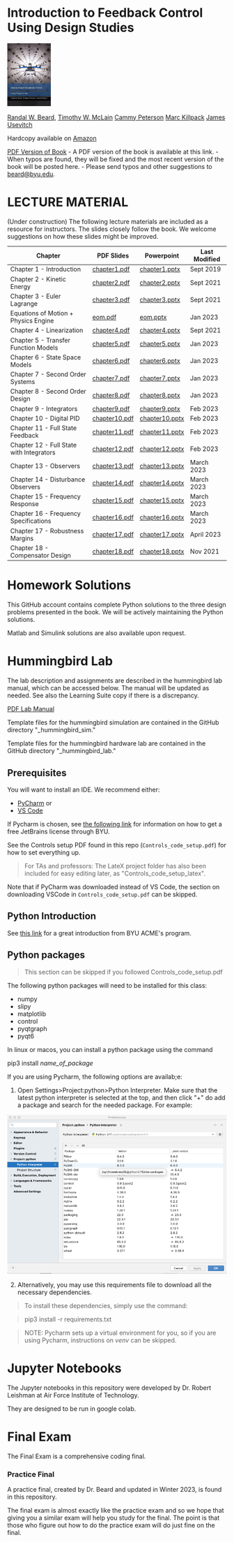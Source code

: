 # Introduction to Feedback Control Using Design Studies

<img src="./bookcover.png" width="100" />

[Randal W. Beard](https://ece.byu.edu/directory/randy-beard), 
[Timothy W. McLain](http://me.byu.edu/faculty/timmclain)
[Cammy Peterson](https://ece.byu.edu/directory/cammy-peterson)
[Marc Killpack](https://www.me.byu.edu/directory/marc-killpack)
[James Usevitch](https://ece.byu.edu/directory/james-usevitch)

Hardcopy available on [Amazon](https://www.amazon.com/Introduction-Feedback-Control-Design-Studies/dp/1073396711/ref=sr_1_8?crid=36TN6HXOVZL2J&keywords=introduction+to+feedback+control&qid=1563317351&s=gateway&sprefix=introduction+to+feedba%2Caps%2C158&sr=8-8)

[PDF Version of Book](https://drive.google.com/file/d/1DxioCcBOJl-DoIBkDm8J2_ThItXbGx6e/view?usp=sharing)
    - A PDF version of the book is available at this link.
    - When typos are found, they will be fixed and the most recent version of the book will be posted here.
    - Please send typos and other suggestions to beard@byu.edu.


# LECTURE MATERIAL 
(Under construction) The following lecture materials are included as a resource for instructors.  The slides closely follow the book.  We welcome suggestions on how these slides might be improved.

| Chapter | PDF Slides | Powerpoint | Last Modified |
|---------|------------|------------|----------|
| Chapter 1 - Introduction                  | [chapter1.pdf](https://drive.google.com/file/d/1EEJYRFGhS33oQ6utmfpvlL_AwMsa_qnA/view?usp=sharing)  | [chapter1.pptx](https://docs.google.com/presentation/d/1E64UCiuXwzBCBfGddauZVB_SIuUA60Qf/edit?usp=sharing&ouid=115325376918178448854&rtpof=true&sd=true)  | Sept 2019 |
| Chapter 2 - Kinetic Energy                | [chapter2.pdf](https://drive.google.com/file/d/1Ey-o1F22cvjoc-gGlguOWAAwI1S_JLEC/view?usp=sharing)  | [chapter2.pptx](https://docs.google.com/presentation/d/1ExZBt4HSP8Nq1pJT9_alLNjg4Rqma-ok/edit?usp=sharing&ouid=115325376918178448854&rtpof=true&sd=true)  | Sept 2021 |
| Chapter 3 - Euler Lagrange                | [chapter3.pdf](https://drive.google.com/file/d/1EyYrhTzkqkcdqUtvDrF7Jwe9Sgk1C-wH/view?usp=sharing)  | [chapter3.pptx](https://docs.google.com/presentation/d/1FAJS49tG-3L4GBOjQdPihNfToJ42EOQr/edit?usp=sharing&ouid=115325376918178448854&rtpof=true&sd=true)  | Sept 2021 |
| Equations of Motion + Physics Engine      | [eom.pdf](https://drive.google.com/file/d/19mIpoAhooHJyCG8GymN00wSn-VfiXCQg/view?usp=sharing)  | [eom.pptx](https://docs.google.com/presentation/d/19_ZclPdJI96Fjnhned3-r2ByDcBB70Hd/edit?usp=sharing&ouid=115325376918178448854&rtpof=true&sd=true)  | Jan 2023 |
| Chapter 4 - Linearization                 | [chapter4.pdf](https://drive.google.com/file/d/1F7BPUXK1KO9s7lyXbmucp07YO9DHKcHl/view?usp=sharing)  | [chapter4.pptx](https://docs.google.com/presentation/d/1FD64VFeKZhbFzBC1Uc8AuH-NRQJMivWf/edit?usp=sharing&ouid=115325376918178448854&rtpof=true&sd=true)  | Sept 2021 |
| Chapter 5 - Transfer Function Models      | [chapter5.pdf](https://drive.google.com/file/d/1Er4SM3FTgFibvc0HSsgzES2N8pPXGFiG/view?usp=sharing)  | [chapter5.pptx](https://docs.google.com/presentation/d/1EngIns0Yo4-K2jL7vCNXFfuNH3YyhOx9/edit?usp=sharing&ouid=115325376918178448854&rtpof=true&sd=true)  | Jan 2023 |
| Chapter 6 - State Space Models            | [chapter6.pdf](https://drive.google.com/file/d/1qr_P4s65w9PvPU8GiBhgGGHoBGeE0ZWd/view?usp=sharing)  | [chapter6.pptx](https://docs.google.com/presentation/d/1AI8FVqTYM8W1slYB6TLXmVs0Ih1o7BLq/edit?usp=sharing&ouid=115325376918178448854&rtpof=true&sd=true)  | Jan 2023 |
| Chapter 7 - Second Order Systems          | [chapter7.pdf](https://drive.google.com/file/d/1AKxaAxtgJps_CaCiwF3VseUzWk15Omo6/view?usp=sharing)  | [chapter7.pptx](https://docs.google.com/presentation/d/1qa7zVWeXmlwrV7rSMSs3gUZ01fEqKUUr/edit?usp=sharing&ouid=115325376918178448854&rtpof=true&sd=true)  | Jan 2023 |
| Chapter 8 - Second Order Design           | [chapter8.pdf](https://drive.google.com/file/d/1r9kbpxmI_UinmSa4cV2MQtXk3uWdb29l/view?usp=sharing)  | [chapter8.pptx](https://docs.google.com/presentation/d/1AQSjAgWB67AWLuEF-j9jAQA4T2-uorxg/edit?usp=sharing&ouid=115325376918178448854&rtpof=true&sd=true)  | Jan 2023 |
| Chapter 9 - Integrators                   | [chapter9.pdf](https://drive.google.com/file/d/1rS9nYeiaxyOx-9L0e7a0JWNOBxlurVRE/view?usp=sharing)  | [chapter9.pptx](https://docs.google.com/presentation/d/1AiYayPKykU5U4BMv4uaPOSIg2SlJwsy3/edit?usp=sharing&ouid=115325376918178448854&rtpof=true&sd=true)  | Feb 2023 |
| Chapter 10 - Digital PID                  | [chapter10.pdf](https://drive.google.com/file/d/1CID0y97BZ6E0cXBWePNukyrb_0N5SNEo/view?usp=sharing) | [chapter10.pptx](https://docs.google.com/presentation/d/1AnKnWk66TnoEEDYMEfZL09p80aClkAkf/edit?usp=sharing&ouid=115325376918178448854&rtpof=true&sd=true) | Feb 2023 |
| Chapter 11 - Full State Feedback          | [chapter11.pdf](https://drive.google.com/file/d/1Csp3LXY05gIoLfYm9mgoaymkxhmpym-B/view?usp=sharing) | [chapter11.pptx](https://docs.google.com/presentation/d/1AuNDqVu5iBQTcgbsFNmc2hSVhfD6FzlK/edit?usp=sharing&ouid=115325376918178448854&rtpof=true&sd=true) | Feb 2023 |
| Chapter 12 - Full State with Integrators  | [chapter12.pdf](https://drive.google.com/file/d/1rvdZhbcHh7i2CcaBEqjuEAuHgONtsTRO/view?usp=sharing) | [chapter12.pptx](https://docs.google.com/presentation/d/1CUn6asTP45NhT5_JW6eF_op24O2GqKd5/edit?usp=sharing&ouid=115325376918178448854&rtpof=true&sd=true) | Feb 2023 |
| Chapter 13 - Observers                    | [chapter13.pdf](https://drive.google.com/file/d/1sOjzTXPo0zfbxdvdHDIgS-5E3v_qhsyg/view?usp=sharing) | [chapter13.pptx](https://docs.google.com/presentation/d/1CWTMmdqLHRhtbOUH0nlduXQinkz1gBDJ/edit?usp=sharing&ouid=115325376918178448854&rtpof=true&sd=true) | March 2023 |
| Chapter 14 - Disturbance Observers        | [chapter14.pdf](https://drive.google.com/file/d/1smHySMt1tTIt-CqEgySUB7IGDs8Los92/view?usp=sharing) | [chapter14.pptx](https://docs.google.com/presentation/d/1CWz7Yqh6puNgxAqCdFba5TRp0HHB6tUL/edit?usp=sharing&ouid=115325376918178448854&rtpof=true&sd=true) | March 2023 |
| Chapter 15 - Frequency Response           | [chapter15.pdf](https://drive.google.com/file/d/1EfjgR3Tijt5eJG9_ZFZc6v76ggy6iF6H/view?usp=sharing) | [chapter15.pptx](https://docs.google.com/presentation/d/1EeHZRrOXjGOTIN6TB_irWqs0YIlUc446/edit?usp=sharing&ouid=115325376918178448854&rtpof=true&sd=true) | March 2023  |
| Chapter 16 - Frequency Specifications     | [chapter16.pdf](https://drive.google.com/file/d/1EbImcppDqorO7fxp4Tn93zJfX9J23sGP/view?usp=sharing) | [chapter16.pptx](https://docs.google.com/presentation/d/1E_spVCx6YU-OHUQY4QAqBG2nLR6G_rgR/edit?usp=sharing&ouid=115325376918178448854&rtpof=true&sd=true) | March 2023  |
| Chapter 17 - Robustness Margins           | [chapter17.pdf](https://drive.google.com/file/d/1EOx9_QtNbere-bT1zuSy8or5f4SPR57C/view?usp=sharing) | [chapter17.pptx](https://docs.google.com/presentation/d/1ENBydG22LrYo_jAXgsT7P20unb50yNVK/edit?usp=sharing&ouid=115325376918178448854&rtpof=true&sd=true) | April 2023 |
| Chapter 18 - Compensator Design           | [chapter18.pdf](https://drive.google.com/file/d/1EMXKKlGUF-OCkaB1ffKkopsRwKZjPI7i/view?usp=sharing) | [chapter18.pptx](https://docs.google.com/presentation/d/1EF8tgs-kEVPWVJt7G7b3sa-eP1eNIGmJ/edit?usp=sharing&ouid=115325376918178448854&rtpof=true&sd=true) | Nov 2021 |


# Homework Solutions

This GitHub account contains complete Python solutions to the three design problems presented in the book.  We will be actively maintaining the Python solutions.

Matlab and Simulink solutions are also available upon request.

# Hummingbird Lab
The lab description and assignments are described in the hummingbird lab manual, which can be accessed below.  The manual will be updated as needed. See also the Learning Suite copy if there is a discrepancy.


[PDF Lab Manual](https://drive.google.com/file/d/1-W2Zm1npRpV0NH1-vQXf0qYudbe9F8Ed/view?usp=sharing)

Template files for the hummingbird simulation are contained in the GitHub directory "_hummingbird_sim."

Template files for the hummingbird hardware lab are contained in the GitHub directory "_hummingbird_lab."

## Prerequisites

You will want to install an IDE.  We recommend either:
- [PyCharm](https://www.jetbrains.com/pycharm/) or
- [VS Code](https://code.visualstudio.com)

If Pycharm is chosen, see [the following link](https://docs.cs.byu.edu/doku.php?id=aquiring-free-jetbrains-student-license) for information on how to get a free JetBrains license through BYU.

See the Controls setup PDF found in this repo (``Controls_code_setup.pdf``) for how to set everything up. 

> For TAs and professors: The LateX project folder has also been included for easy editing later, as "Controls_code_setup_latex".

Note that if PyCharm was downloaded instead of VS Code, the section on downloading VSCode in ``Controls_code_setup.pdf`` can be skipped.

## Python Introduction

See [this link](https://acme.byu.edu/00000179-afb2-d74f-a3ff-bfbb15a50000/pythonessentials-pdf) for a great introduction from BYU ACME's program.

## Python packages

> This section can be skipped if you followed Controls_code_setup.pdf 


The following python packages will need to be installed for this class:
- numpy
- slipy
- matplotlib
- control
- pyqtgraph
- pyqt6

In linux or macos, you can install a python package using the command

pip3 install _name_of_package_

If you are using Pycharm, the following options are availab;e:

1. Open Settings>Project:python>Python Interpreter.  Make sure that the latest python interpreter is selected at the top, and then click "+" do add a package and search for the needed package.  For example:

![Alt text](_images/pythonpackages.png?raw=true "Title")

2. Alternatively, you may use this requirements file to download all the necessary dependencies.

> To install these dependencies, simply use the command:

> pip3 install -r requirements.txt

> NOTE: Pycharm sets up a virtual environment for you, so if you are using Pycharm, instructions on _venv_ can be skipped.

# Jupyter Notebooks

The Jupyter notebooks in this repository were developed by Dr. Robert Leishman at Air Force Institute of Technology.

They are designed to be run in google colab.

# Final Exam

The Final Exam is a comprehensive coding final.

### Practice Final

A practice final, created by Dr. Beard and updated in Winter 2023, is found in this repository.

The final exam is almost exactly like the practice exam and so we hope that giving you a similar exam will help you study for the final. The point is that those who figure out how to do the practice exam will do just fine on the final.
